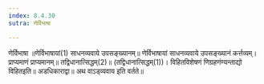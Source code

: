 ```yaml
---
index: 8.4.30
sutra: णेर्विभाषा

---
```

णेर्विभाषा ॥णेर्विभाषायां(1) साधनव्यवाये उपसङ्ख्यानम्॥ णेर्विभाषायां साधनव्यवाये उपसङ्ख्यानं कर्त्तव्यम्। प्राप्यमाणं प्राप्यमानम्॥ तद्विधानात्सिद्धम्(2)॥ (तद्विधानात्सिद्धम्(1))। विहितविशेषणं णिग्रहणंण्यन्ताद्यो विहितइति॥ अडधिकाराद्वा॥ अथ वाऽड्व्यवाय इति वर्तते॥
